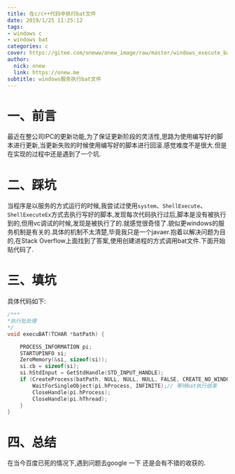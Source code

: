 ```yaml
---
title: 在c/c++代码中执行bat文件
date: 2019/1/25 11:25:12
tags:
- windows c
- windows bat
categories: c
cover: https://gitee.com/oneww/onew_image/raw/master/windows_execute_bat_cover.jpg
author: 
  nick: onew
  link: https://onew.me
subtitle: windows服务执行bat文件
---
```




# 一、前言

最近在整公司IPC的更新功能,为了保证更新阶段的灵活性,思路为使用编写好的脚本进行更新,当更新失败的时候使用编写好的脚本进行回滚.感觉难度不是很大.但是在实现的过程中还是遇到了一个坑.



# 二、踩坑

当程序是以服务的方式运行的时候,我尝试过使用`system`、`ShellExecute`、`ShellExecuteEx`方式去执行写好的脚本,发现每次代码执行过后,脚本是没有被执行到的,但用vc调试的时候,发现是被执行了的.就感觉很奇怪了.貌似更windows的服务机制是有关的.具体的机制不太清楚,毕竟我只是一个javaer.抱着以解决问题为目的,在Stack Overflow上面找到了答案,使用创建进程的方式调用bat文件.下面开始贴代码了.



# 三、填坑

具体代码如下:

```c
/***
*执行批处理
*/
void execuBAT(TCHAR *batPath) {

	PROCESS_INFORMATION pi;
	STARTUPINFO si;
	ZeroMemory(&si, sizeof(si));
	si.cb = sizeof(si);
	si.hStdInput = GetStdHandle(STD_INPUT_HANDLE);
	if (CreateProcess(batPath, NULL, NULL, NULL, FALSE, CREATE_NO_WINDOW, NULL, NULL, &si, &pi)) {
		WaitForSingleObject(pi.hProcess, INFINITE);// 等待bat执行结束
		CloseHandle(pi.hProcess);
		CloseHandle(pi.hThread);
	}
}
```



# 四、总结

在当今百度已死的情况下,遇到问题去google 一下 还是会有不错的收获的.
